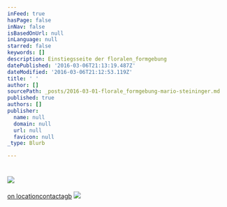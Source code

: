 ```yaml
---
inFeed: true
hasPage: false
inNav: false
isBasedOnUrl: null
inLanguage: null
starred: false
keywords: []
description: Einstiegsseite der floralen_formgebung
datePublished: '2016-03-06T21:13:19.487Z'
dateModified: '2016-03-06T21:12:53.119Z'
title: ' '
author: []
sourcePath: _posts/2016-03-01-florale_formgebung-mario-steininger.md
published: true
authors: []
publisher:
  name: null
  domain: null
  url: null
  favicon: null
_type: Blurb

---
```

# ![](https://the-grid-user-content.s3-us-west-2.amazonaws.com/7fb94107-0fc2-4c24-9dea-9723dca3b6d8.jpg)

[on location][0][contact][1][agb][2]
![](https://the-grid-user-content.s3-us-west-2.amazonaws.com/a2763b15-2a21-4598-adb3-912b6f392133.gif)

[0]: https://thegrid.ai/mariosteininger/a7a1c25c-f760-4f7d-a58b-78953020024a/
[1]: https://thegrid.ai/mariosteininger/2bfded09-8e7c-4ea3-91c2-10f185c24950/
[2]: https://thegrid.ai/mariosteininger/46ab1528-8255-4867-8755-cb94b75ec158/